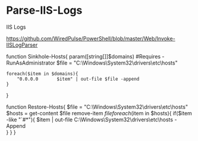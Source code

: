 # Parse-IIS-Logs
IIS Logs

https://github.com/WiredPulse/PowerShell/blob/master/Web/Invoke-IISLogParser


function Sinkhole-Hosts{
param([string[]]$domains)
    #Requires -RunAsAdministrator
    $file = "C:\Windows\System32\drivers\etc\hosts"
    
    foreach($item in $domains){
        "0.0.0.0       $item" | out-file $file -append
    } 
}

function Restore-Hosts{
    $file = "C:\Windows\System32\drivers\etc\hosts"
    $hosts = get-content $file
    remove-item $file
    foreach($item in $hosts){
        if($item -like "`#*"){
            $item | out-file C:\Windows\System32\drivers\etc\hosts -Append      
        }
    }
}
